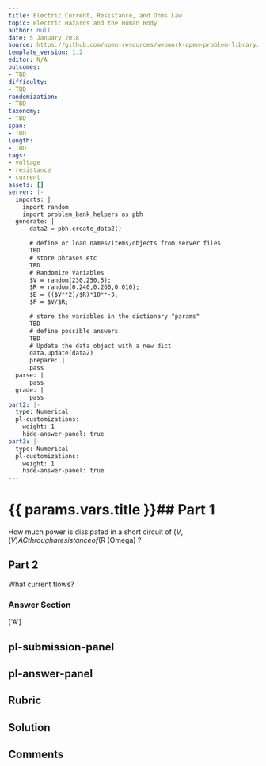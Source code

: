 ```yaml
---
title: Electric Current, Resistance, and Ohms Law
topic: Electric Hazards and the Human Body
author: null
date: 5 January 2018
source: https://github.com/open-resources/webwork-open-problem-library/tree/master/Contrib/BrockPhysics/College_Physics_Urone/20.Electric_Current/20-06.Electric_Hazards_and_the_Human_Body/NU_U17_20_06_001.pg
template_version: 1.2
editor: N/A
outcomes:
- TBD
difficulty:
- TBD
randomization:
- TBD
taxonomy:
- TBD
span:
- TBD
length:
- TBD
tags:
- voltage
- resistance
- current
assets: []
server: |-
  imports: |
    import random
    import problem_bank_helpers as pbh
  generate: |
      data2 = pbh.create_data2()

      # define or load names/items/objects from server files
      TBD
      # store phrases etc
      TBD
      # Randomize Variables
      $V = random(230,250,5);
      $R = random(0.240,0.260,0.010);
      $E = (($V**2)/$R)*10**-3;
      $F = $V/$R;

      # store the variables in the dictionary "params"
      TBD
      # define possible answers
      TBD
      # Update the data object with a new dict
      data.update(data2)
      prepare: |
      pass
  parse: |
      pass
  grade: |
      pass
part2: |-
  type: Numerical
  pl-customizations:
    weight: 1
    hide-answer-panel: true
part3: |-
  type: Numerical
  pl-customizations:
    weight: 1
    hide-answer-panel: true
---
```


# {{ params.vars.title }}## Part 1 
How much power is dissipated in a short circuit of ($V , (V) AC through a resistance of ($R (Omega) ? 
## Part 2 
What current flows? 


### Answer Section 
['A']

## pl-submission-panel 


## pl-answer-panel 


## Rubric 


## Solution 


## Comments 


